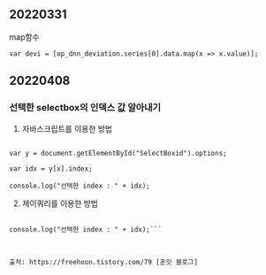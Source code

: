 ## 20220331

map함수 

```var devi = [op_dnn_deviation.series[0].data.map(x => x.value)];```

## 20220408

### 선택한 selectbox의 인덱스 값 알아내기

1. 자바스크립트를 이용한 방법 
```var x = document.getElementById("SelectBoxId").selectedIndex;

var y = document.getElementById("SelectBoxid").options;

var idx = y[x].index;

console.log("선택한 index : " + idx); 

```
2. 제이쿼리를 이용한 방법

```var idx = $("#SelectBoxId option").index( $("#SelectBoxId option:selected") );

console.log("선택한 index : " + idx);```



출처: https://freehoon.tistory.com/79 [훈잇 블로그]
